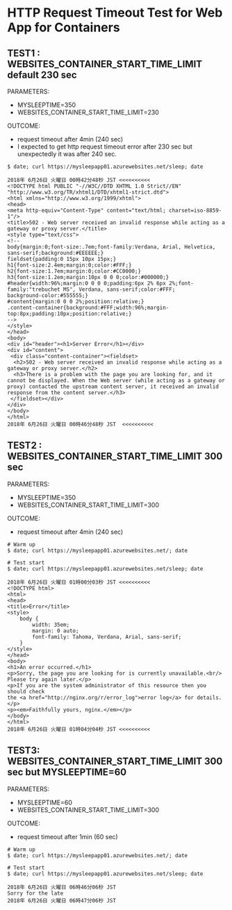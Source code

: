 # HTTP Request Timeout Test for Web App for Containers

## TEST1 : WEBSITES_CONTAINER_START_TIME_LIMIT default 230 sec
PARAMETERS:
- MYSLEEPTIME=350
- WEBSITES_CONTAINER_START_TIME_LIMIT=230

OUTCOME:
- request timeout after 4min (240 sec)
- I expected to get http request timeout error after 230 sec but unexpectedly it was after 240 sec.

```
$ date; curl https://mysleepapp01.azurewebsites.net/sleep; date

2018年 6月26日 火曜日 00時42分48秒 JST <<<<<<<<<<
<!DOCTYPE html PUBLIC "-//W3C//DTD XHTML 1.0 Strict//EN" "http://www.w3.org/TR/xhtml1/DTD/xhtml1-strict.dtd">
<html xmlns="http://www.w3.org/1999/xhtml">
<head>
<meta http-equiv="Content-Type" content="text/html; charset=iso-8859-1"/>
<title>502 - Web server received an invalid response while acting as a gateway or proxy server.</title>
<style type="text/css">
<!--
body{margin:0;font-size:.7em;font-family:Verdana, Arial, Helvetica, sans-serif;background:#EEEEEE;}
fieldset{padding:0 15px 10px 15px;}
h1{font-size:2.4em;margin:0;color:#FFF;}
h2{font-size:1.7em;margin:0;color:#CC0000;}
h3{font-size:1.2em;margin:10px 0 0 0;color:#000000;}
#header{width:96%;margin:0 0 0 0;padding:6px 2% 6px 2%;font-family:"trebuchet MS", Verdana, sans-serif;color:#FFF;
background-color:#555555;}
#content{margin:0 0 0 2%;position:relative;}
.content-container{background:#FFF;width:96%;margin-top:8px;padding:10px;position:relative;}
-->
</style>
</head>
<body>
<div id="header"><h1>Server Error</h1></div>
<div id="content">
 <div class="content-container"><fieldset>
  <h2>502 - Web server received an invalid response while acting as a gateway or proxy server.</h2>
  <h3>There is a problem with the page you are looking for, and it cannot be displayed. When the Web server (while acting as a gateway or proxy) contacted the upstream content server, it received an invalid response from the content server.</h3>
 </fieldset></div>
</div>
</body>
</html>
2018年 6月26日 火曜日 00時46分48秒 JST  <<<<<<<<<<
```



## TEST2 : WEBSITES_CONTAINER_START_TIME_LIMIT 300 sec

PARAMETERS:
- MYSLEEPTIME=350
- WEBSITES_CONTAINER_START_TIME_LIMIT=300

OUTCOME:
- request timeout after 4min (240 sec)
```
# Warm up
$ date; curl https://mysleepapp01.azurewebsites.net/; date

# Test start
$ date; curl https://mysleepapp01.azurewebsites.net/sleep; date

2018年 6月26日 火曜日 01時00分03秒 JST <<<<<<<<<<
<!DOCTYPE html>
<html>
<head>
<title>Error</title>
<style>
    body {
        width: 35em;
        margin: 0 auto;
        font-family: Tahoma, Verdana, Arial, sans-serif;
    }
</style>
</head>
<body>
<h1>An error occurred.</h1>
<p>Sorry, the page you are looking for is currently unavailable.<br/>
Please try again later.</p>
<p>If you are the system administrator of this resource then you should check
the <a href="http://nginx.org/r/error_log">error log</a> for details.</p>
<p><em>Faithfully yours, nginx.</em></p>
</body>
</html>
2018年 6月26日 火曜日 01時04分04秒 JST <<<<<<<<<<
```



## TEST3: WEBSITES_CONTAINER_START_TIME_LIMIT 300 sec but MYSLEEPTIME=60

PARAMETERS:
- MYSLEEPTIME=60
- WEBSITES_CONTAINER_START_TIME_LIMIT=300

OUTCOME:
- request timeout after 1min (60 sec)
```
# Warm up
$ date; curl https://mysleepapp01.azurewebsites.net/; date

# Test start
$ date; curl https://mysleepapp01.azurewebsites.net/sleep; date

2018年 6月26日 火曜日 06時46分06秒 JST
Sorry for the late
2018年 6月26日 火曜日 06時47分06秒 JST
```
